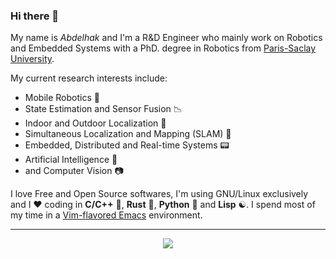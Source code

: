 ### Hi there 👋

My name is _Abdelhak_ and I'm a R&D Engineer who mainly work on Robotics and Embedded Systems with a PhD. degree in Robotics from [Paris-Saclay University](https://www.universite-paris-saclay.fr/en).

My current research interests include:

- Mobile Robotics :robot:
- State Estimation and Sensor Fusion :chart_with_downwards_trend:
- Indoor and Outdoor Localization :satellite:
- Simultaneous Localization and Mapping (SLAM) :car:
- Embedded, Distributed and Real-time Systems :pager:
- Artificial Intelligence :ghost:
- and Computer Vision :camera:

I love Free and Open Source softwares, I'm using GNU/Linux exclusively and I :heart: coding in **C/C++** 🔨, **Rust** 🦀, **Python** 🐍 and **Lisp** ☯️. I spend most of my time in a [Vim-flavored Emacs](https://github.com/abougouffa/minemacs) environment.

___

<p align="center">
  <a href="https://github.com/abougouffa">
    <img src="https://metrics.lecoq.io/abougouffa?template=classic&base=header%2C%20activity%2C%20community%2C%20repositories%2C%20metadata&base.indepth=false&base.hireable=false&base.skip=false&config.timezone=Europe%2FParis">
  </a>
</p>
